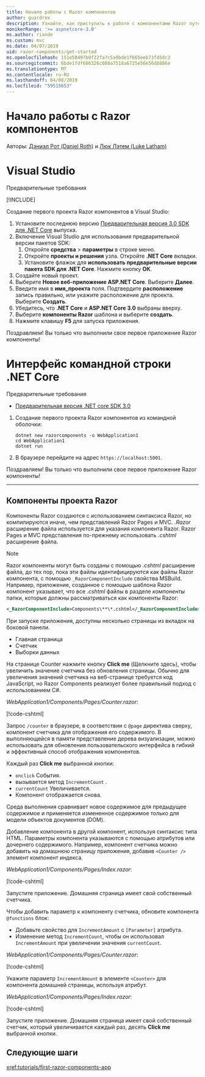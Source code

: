 ```yaml
---
title: Начало работы с Razor компонентов
author: guardrex
description: Узнайте, как приступить к работе с компонентами Razor путем создания и изменения проекта Razor компонентов.
monikerRange: '>= aspnetcore-3.0'
ms.author: riande
ms.custom: mvc
ms.date: 04/07/2019
uid: razor-components/get-started
ms.openlocfilehash: 151e58497b0f22fa7c5a9bde1f665eeb73fd5dc3
ms.sourcegitcommit: 6bde1fdf686326c080a7518a6725e56e56d8886e
ms.translationtype: MT
ms.contentlocale: ru-RU
ms.lasthandoff: 04/08/2019
ms.locfileid: "59515653"
---
```

# <a name="get-started-with-razor-components"></a>Начало работы с Razor компонентов

Авторы: [Дэниэл Рот (Daniel Roth)](https://github.com/danroth27) и [Люк Лэтем (Luke Latham)](https://github.com/guardrex)

# [<a name="visual-studio"></a>Visual Studio](#tab/visual-studio)

Предварительные требования

[!INCLUDE[](~/includes/net-core-prereqs-vs-3.0.md)]

Создание первого проекта Razor компонентов в Visual Studio:

1. Установите последнюю версию [Предварительная версия 3.0 SDK для .NET Core](https://dotnet.microsoft.com/download/dotnet-core/3.0) выпуска.
1. Включение Visual Studio для использования предварительной версии пакетов SDK:
   1. Откройте **средства** > **параметры** в строке меню.
   1. Откройте **проекты и решения** узла. Откройте **.NET Core** вкладки.
   1. Установите флажок для **использовать предварительные версии пакета SDK для .NET Core**. Нажмите кнопку **ОК**.
1. Создайте новый проект.
1. Выберите **Новое веб-приложение ASP.NET Core**. Выберите **Далее**.
1. Введите имя в **имя_проекта** поля. Подтвердите **расположение** запись правильно, или укажите расположение для проекта. Выберите **Создать**.
1. Убедитесь, что **.NET Core** и **ASP.NET Core 3.0** выбраны вверху.
1. Выберите **компоненты Razor** шаблона и выберите **создать**.
1. Нажмите клавишу **F5** для запуска приложения.

Поздравляем! Вы только что выполнили свое первое приложение Razor компоненты!

<!--

# [Visual Studio Code](#tab/visual-studio-code)

Prerequisites:

[!INCLUDE[](~/includes/net-core-prereqs-vsc-3.0.md)]

To create your first Razor Components project in Visual Studio Code:

1. Execute the following command from a command shell:

   ```console
   dotnet new razorcomponents -o WebApplication1
   ```

1. Open the *WebApplication1* folder in Visual Studio Code.

1. Add a *.vscode* folder.

1. Add a *tasks.json* file to the *.vscode* folder with the following content:

   [!code-json[](get-started/samples_snapshot/3.x/tasks.json)]

1. Add a *launch.json* file to the *.vscode* folder with the following content:

   [!code-json[](get-started/samples_snapshot/3.x/launch.json)]

1. Execute the app using the Visual Studio Code debugger.

1. In a browser, navigate to `https://localhost:5001`.

Congratulations! You just ran your first Razor Components app!

# [Visual Studio for Mac](#tab/visual-studio-mac)

.NET Core 3.0 will be supported with Visual Studio for Mac version 8.0 or later. Visual Studio for Mac version 8.0 Preview isn't available at this time.

Use the [.NET Core CLI version of this topic](xref:razor-components/get-started?tabs=netcore-cli) on macOS.

[!INCLUDE[](~/includes/net-core-prereqs-mac-3.0.md)]

To create your first project Razor Components project in Visual Studio for Mac:

1. Select **File** > **New Solution** or **New Project**.
1. In the sidebar, select **.NET Core** > **App**.
1. Select **ASP.NET Core Razor Components** and select **Next**.
1. The **Target Framework** defaults to **.NET Core 3.0**. Select **Next**.
1. In the **Project Name** field, enter `WebApplication1`. Select **Create**.
1. Select **Run** > **Run Without Debugging** to run the app *without the debugger*. Running with the debugger isn't supported at this time.

Congratulations! You just ran your first Razor Components app!
-->

# [<a name="net-core-cli"></a>Интерфейс командной строки .NET Core](#tab/netcore-cli/)

Предварительные требования

* [Предварительная версия .NET core SDK 3.0](https://dotnet.microsoft.com/download/dotnet-core/3.0)

1. Создание первого проекта Razor компонентов из командной оболочки:

   ```console
   dotnet new razorcomponents -o WebApplication1
   cd WebApplication1
   dotnet run
   ```

1. В браузере перейдите на адрес `https://localhost:5001`.

Поздравляем! Вы только что выполнили свое первое приложение Razor компоненты!

---

## <a name="razor-components-project"></a>Компоненты проекта Razor

Компоненты Razor создаются с использованием синтаксиса Razor, но компилируются иначе, чем представлений Razor Pages и MVC. *.Razor* расширение файла используется для указания компонента Razor. Razor Pages и MVC представления по-прежнему использовать *.cshtml* расширение файла.

> [!NOTE]
> Razor компоненты могут быть созданы с помощью *.cshtml* расширение файла, до тех пор, пока эти файлы идентифицируются как файлы Razor компонента, с помощью `_RazorComponentInclude` свойства MSBuild. Например, приложение, созданное с помощью шаблона Razor компонент указывает, что все *.cshtml* файлы в разделе *компоненты* папки, которые должны рассматриваться как компоненты Razor:
>
> ```xml
> <_RazorComponentInclude>Components\**\*.cshtml</_RazorComponentInclude>
> ```

При запуске приложения, доступны несколько страницы из вкладок на боковой панели.

* Главная страница
* Счетчик
* Выборки данных

На странице Counter нажмите кнопку **Click me** (Щелкните здесь), чтобы увеличить значение счетчика без обновления страницы. Обычно для увеличения значений счетчика на веб-странице требуется код JavaScript, но Razor Components реализует более правильный подход с использованием C#.

*WebApplication1/Components/Pages/Counter.razor*:

[!code-cshtml[](get-started/samples_snapshot/3.x/Counter1.razor)]

Запрос `/counter` в браузере, в соответствии с `@page` директива сверху, компонент счетчика для отображения его содержимого. В выполняющейся в памяти представление дерева визуализации, можно использовать для обновления пользовательского интерфейса в гибкий и эффективный способ отображения компонентов.

Каждый раз **Click me** выбранной кнопки:

* `onclick` События.
* вызывается метод `IncrementCount` .
* `currentCount` Увеличивается.
* Компонент отображается снова.

Среда выполнения сравнивает новое содержимое для предыдущее содержимое и применяется измененное содержимое только для модели объектов документов (DOM).

Добавление компонента в другой компонент, используя синтаксис типа HTML. Параметры компонента указываются с помощью атрибутов или дочернего содержимого. Например, компонент счетчика можно добавить на домашнюю страницу приложения, добавив `<Counter />` элемент компонент индекса.

*WebApplication1/Components/Pages/Index.razor*:

[!code-cshtml[](get-started/samples_snapshot/3.x/Index1.razor?highlight=7)]

Запустите приложение. Домашняя страница имеет свой собственный счетчика.

Чтобы добавить параметр к компоненту счетчика, обновите компонента `@functions` блок:

* Добавьте свойство для `IncrementAmount` с `[Parameter]` атрибута.
* Изменение метод `IncrementCount`, чтобы он использовал `IncrementAmount` при увеличении значения `currentCount`.

*WebApplication1/Components/Pages/Counter.razor*:

[!code-cshtml[](get-started/samples_snapshot/3.x/Counter2.razor?highlight=4,8)]

Укажите параметр `IncrementAmount` в элементе `<Counter>` для компонента домашней страницы, используя атрибут.

*WebApplication1/Components/Pages/Index.razor*:

[!code-cshtml[](get-started/samples_snapshot/3.x/Index2.razor)]

Запустите приложение. Домашняя страница имеет свой собственный счетчик, который увеличивается каждый раз, десять **Click me** выбранной кнопки.

## <a name="next-steps"></a>Следующие шаги

<xref:tutorials/first-razor-components-app>
